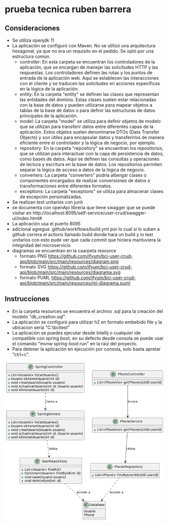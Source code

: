 # prueba tecnica ruben barrera

## Consideraciones
- Se utiliza openjdk 11
- La aplicación se configuró con Maven. No se utilizó una arquitectura hexagonal, ya que no era un requisito en el pedido. Se optó por una estructura común.
   - controller: En esta carpeta se encuentran los controladores de la aplicación, que se encargan de manejar las solicitudes HTTP y las respuestas. Los controladores definen las rutas y los puntos de entrada de la aplicación web. Aquí se establecen las interacciones con el cliente y se traducen las solicitudes en acciones específicas en la lógica de la aplicación.
   - entity: En la carpeta "entity" se definen las clases que representan las entidades del dominio. Estas clases suelen estar relacionadas con la base de datos y pueden utilizarse para mapear objetos a tablas de la base de datos o para definir las estructuras de datos principales de la aplicación.
   - model: La carpeta "model" se utiliza para definir objetos de modelo que se utilizan para transferir datos entre diferentes capas de la aplicación. Estos objetos suelen denominarse DTOs (Data Transfer Objects) y son útiles para encapsular datos y transferirlos de manera eficiente entre el controlador y la lógica de negocio, por ejemplo.
   - repository: En la carpeta "repository" se encuentran los repositorios, que se utilizan para interactuar con la capa de persistencia de datos, como bases de datos. Aquí se definen las consultas y operaciones de lectura y escritura en la base de datos. Los repositorios permiten separar la lógica de acceso a datos de la lógica de negocio.
   - converters: La carpeta "converters" podría albergar clases o componentes encargados de realizar conversiones de datos o transformaciones entre diferentes formatos.
   - exceptions: La carpeta "exceptions" se utiliza para almacenar clases de excepción personalizadas.
- Se realizan test unitarios con junit
- se documenta con openApi libreria que tiene swagger que se puede visitar en http://localhost:8095/self-service/user-crud/swagger-ui/index.html#
- La aplicación usa el puerto 8095
- adicional agregue .github/workflows/build.yml por lo cual si lo suben a github correra el actions llamado build donde hara un build y lo test unitarios con esto pude ver que cada commit que hiciera mantuviera la integridad del microservicio
- diagramas se encuentran en la caarpeta resource 
   - formato PNG  https://github.com/ifyum/bci-user-crud-api/blob/main/src/main/resources/diagram.png
   - formato SVG  https://github.com/ifyum/bci-user-crud-api/blob/main/src/main/resources/diagrama.svg
   - formato PUML https://github.com/ifyum/bci-user-crud-api/blob/main/src/main/resources/mi-diagrama.puml
## Instrucciones
- En la carpeta resources se encuentra el archivo .sql para la creación del modelo "db_creation.sql".
- La aplicación se configuró para utilizar h2 en formato embebido file y la ubicacion seria "C:\bcitest"
- La aplicación se puedes ejecutar desde Intellij o cualquier ide compatible con spring boot, en su defecto desde consola se puede usar el comando "mvnw spring-boot:run" en la raiz del proyecto.
- Para detener la aplicación en ejecución por consola, solo basta apretar "ctrl+c".

![Mi imagen](https://raw.githubusercontent.com/ifyum/bci-user-crud-api/main/src/main/resources/diagram.png)

